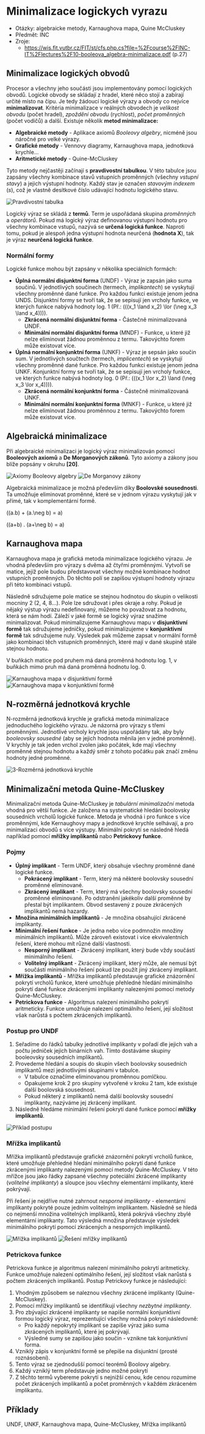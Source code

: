 # Minimalizace logickych vyrazu
- Otázky: algebraicke metody, Karnaughova mapa, Quine McCluskey
- Předmět: INC
- Zroje:
    - https://wis.fit.vutbr.cz/FIT/st/cfs.php.cs?file=%2Fcourse%2FINC-IT%2Flectures%2F10-booleova_algebra-minimalizace.pdf (p.27)

## Minimalizace logických obvodů
Procesor a všechny jeho součásti jsou implementovány pomocí logických obvodů. Logické obvody se skládají z hradel, které něco stojí a zabírají určité místo na čipu. Je tedy žádoucí logické výrazy a obvody co nejvíce __minimalizovat__. Kritéria minimalizace v reálných obvodech je _velikost obvodu_ (počet hradel), _zpoždění obvodu_ (rychlost), _počet proměnných_ (počet vodičů) a další. Existuje několik __metod minimalizace:__
- __Algebraické metody__ - Aplikace axiomů _Booleovy algebry_, nicméně jsou náročné pro velké výrazy.
- __Grafické metody__ - Vennovy diagramy, Karnaughova mapa, jednotková krychle...
- __Aritmetické metody__ - Quine-McCluskey

Tyto metody nejčastěji začínají s __pravdivostní tabulkou__. V této tabulce jsou zapsány všechny kombinace stavů vstupních proměnných (všechny _vstupní stavy_) a jejich výstupní hodnoty. Každý stav je označen _stavovým indexem_ (_s_), což je vlastně desítkové číslo udávající hodnotu logického stavu.

![Pravdivostní tabulka](/Images/08/pravdivostni_tabulka.png)

Logický výraz se skládá z __termů__. Term je uspořádaná skupina _proměnných_ a _operátorů_. Pokud má logický výraz definovanou výstupní hodnotu pro všechny kombinace vstupů, nazývá se __určená logická funkce__. Naproti tomu, pokud je alespoň jedna výstupní hodnota neurčená (__hodnota X__), tak je výraz __neurčená logická funkce__.

### Normální formy
Logické funkce mohou být zapsány v několika speciálních formách:
- __Úplná normální disjunktní forma__ (UNDF) - Výraz je zapsán jako suma součinů. V jednotlivých součinech (termech, _implikantech_) se vyskytují všechny proměnné dané funkce. Pro každou funkci existuje jenom jedna UNDS. Disjunktní formy se tvoří tak, že se sepisují jen vrcholy funkce, ve kterých funkce nabývá hodnoty log. 1 (Př.: \(((x_1 \land x_2) \lor (\neg x_3 \land x_4))\)).
    - __Zkrácená normální disjunktní forma__ - Částečně minimalizovaná UNDF.
    - __Minimální normální disjunktní forma__ (MNDF) - Funkce, u které již nelze eliminovat žádnou proměnnou z termu. Takovýchto forem může existovat více.
- __Úplná normální konjunktní forma__ (UNKF) - Výraz je sepsán jako součin sum. V jednotlivých součtech (termech, _implicentech_) se vyskytují všechny proměnné dané funkce. Pro každou funkci existuje jenom jedna UNKF. Konjunktní formy se tvoří tak, že se sepisují jen vrcholy funkce, ve kterých funkce nabývá hodnoty log. 0 (Př.: \(((x_1 \lor x_2) \land (\neg x_3 \lor x_4))\)).
    - __Zkrácená normální konjunktní forma__ - Částečně minimalizovaná UNKF.
    - __Minimální normální konjunktní forma__ (MNKF) - Funkce, u které již nelze eliminovat žádnou proměnnou z termu. Takovýchto forem může existovat více.

## Algebraická minimalizace
Při algebraické minimalizaci je logický výraz minimalizován pomocí __Booleových axiomů__ a __De Morganových zákonů__. Tyto axiomy a zákony jsou blíže popsány v okruhu __[20]__.

![Axiomy Booleovy algebry](/Images/08/boolovy_axiomy.png)
![De Morganovy zákony](/Images/08/boolovy_de_morgan_zakony.png)

Algebraická minimalizace je možná především díky __Boolovské sousednosti__. Ta umožňuje eliminovat proměnné, které se v jednom výrazu vyskytují jak v přímé, tak v komplementární formě.

\((a.b) + (a.\neg b) = a\)

\((a+b) . (a+\neg b) = a\)

## Karnaughova mapa
Karnaughova mapa je grafická metoda minimalizace logického výrazu. Je vhodná především pro výrazy s dvěma až čtyřmi proměnnými. Vytvoří se matice, jejíž pole budou představovat všechny možné kombinace hodnot vstupních proměnných. Do těchto polí se zapíšou výstupní hodnoty výrazu při této kombinaci vstupů.

Následně sdružujeme pole matice se stejnou hodnotou do skupin o velikosti mocniny 2 (2, 4, 8...). Pole lze sdružovat i přes okraje a rohy. Pokud je nějaký výstup výrazu nedefinovaný, můžeme ho považovat za hodnotu, která se nám hodí. Záleží v jaké formě se logický výraz snažíme minimalizovat. Pokud minimalizujeme Karnaughovu mapu v __disjunktivní formě__ tak sdružujeme jedničky, pokud minimalizujeme v __konjunktivní formě__ tak sdružujeme nuly. Výsledek pak můžeme zapsat v normální formě jako kombinaci těch vstupních proměnných, které mají v dané skupině stále stejnou hodnotu.

V buňkách matice pod pruhem má daná proměnná hodnotu log. 1, v buňkách mimo pruh má daná proměnná hodnotu log. 0.

![Karnaughova mapa v disjunktivní formě](/Images/08/karnaugh_disjunktni.png)
![Karnaughova mapa v konjunktivní formě](/Images/08/karnaugh_konjunktni.png)

## N-rozměrná jednotková krychle
N-rozměrná jednotková krychle je grafická metoda minimalizace jednoduchého logického výrazu. Je názorná pro výrazy s třemi proměnnými. Jednotlivé vrcholy krychle jsou uspořádány tak, aby byly _booleovsky sousedné_ (aby se jejich hodnota měnila jen v jedné proměnné). V krychly je tak jeden vrchol zvolen jako počátek, kde mají všechny proměnné stejnou hodnotu a každý směr z tohoto počátku pak značí změnu hodnoty jedné proměnné.

![3-Rozměrná jednotková krychle](/Images/08/n-rozmerna_krychle.png)

## Minimalizační metoda Quine-McCluskey
Minimalizační metoda Quine-McCluskey je _tabulární minimalizační_ metoda vhodná pro větší funkce. Je založena na systematické hledání boolovsky sousedních vrcholů logické funkce. Metoda je vhodná i pro funkce s více proměnnými, kde Kernaughovy mapy a jednotkové krychle selhávají, a pro minimalizaci obvodů s více výstupy. Minimální pokrytí se následně hledá například pomocí __mřížky implikantů__ nabo __Petrickovy funkce__.

### Pojmy
- __Úplný implikant__ - Term UNDF, který obsahuje všechny proměnné dané logické funkce.
    - __Pokrácený implikant__ - Term, který má některé boolovsky sousední proměnné eliminované.
    - __Zkrácený implikant__ - Term, který má všechny boolovsky sousední proměnné eliminované. Po odstranění jakékoliv další proměnné by přestal být implikantem. Obvod sestavený z pouze zkrácených implikantů nemá hazardy.
- __Množina minimálních implikantů__ - Je množina obsahující zkrácené implikanty.
- __Minimální řešení funkce__ - Je jedna nebo více podmnožin množiny minimálních implikantů. Může zároveň existovat i více ekvivalentních řešení, které mohou mít různé další vlastnosti.
    - __Nesporný implikant__ - Zkrácený implikant, který bude vždy součástí minimálního řešení.
    - __Volitelný implikant__ - Zkrácený implikant, který může, ale nemusí být součástí minimálního řešení pokud lze použít jiný zkrácený implikant.
- __Mřížka implikantů__ - Mřížka implikantů představuje grafické znázornění pokrytí vrcholů funkce, které umožňuje přehledné hledání minimálního pokrytí dané funkce zkrácenými implikanty nalezenými pomocí metody Quine-McCluskey.
- __Petrickova funkce__ - Algoritmus nalezení minimálního pokrytí aritmeticky. Funkce umožňuje nalezení optimálního řešení, její složitost však narůstá s počtem zkrácených implikantů.

### Postup pro UNDF
1. Seřadíme do řádků tabulky jednotlivé implikanty v pořadí dle jejich vah a počtu jedniček jejich binárních vah. Tímto dostáváme skupiny booleovsky sousedních implikantů.
2. Provedeme hledání a soupis do skupin všech boolovsky sousedních implikantů mezi jednotlivými skupinami v tabulce.
    - V tabulce označíme eliminovanou proměnnou pomlčkou.
    - Opakujeme krok 2 pro skupiny vytvořené v kroku 2 tam, kde existuje další boolovská sousednost.
    - Pokud některý z implikantů nemá další boolovsky sousední implikanty, nazýváme jej zkrácený implikant.
3. Následně hledáme minimální řešení pokrytí dané funkce pomocí __mřížky implikantů__.

![Příklad postupu](/Images/08/quine_mccluskey_postup.png)

### Mřížka implikantů
Mřížka implikantů představuje grafické znázornění pokrytí vrcholů funkce, které umožňuje přehledné hledání minimálního pokrytí dané funkce zkrácenými implikanty nalezenými pomocí metody Quine-McCluskey. V této mřížce jsou jako řádky zapsané všechny poteciální zkrácené implikanty (_volitelné implikanty_) a sloupce jsou všechny elementární implikanty, které pokrývají.

Při řešení je nejdříve nutné zahrnout _nesporné implikanty_ - elementární implikanty pokryté pouze jedním volitelným implikantem. Následně se hledá co nejmenší množina volitelných implikantů, která pokrývá všechny zbylé elementární implikanty. Tato výsledná množina představuje výsledek minimálního pokrytí pomocí zkrácených a nesporných implikantů.

![Mřížka implikantů](/Images/08/mrizka_implikantu.png)
![Řešení mřížky implikantů](/Images/08/mrizka_implikantu_reseni.png)

### Petrickova funkce
Petrickova funkce je algoritmus nalezení minimálního pokrytí aritmeticky. Funkce umožňuje nalezení optimálního řešení, její složitost však narůstá s počtem zkrácených implikantů. Postup Petrickovy funkce je následující:
1. Vhodným způsobem se naleznou všechny zkrácené implikanty (Quine-McCluskey).
2. Pomocí mřížky implikantů se identifikují všechny _nezbytné implikanty_.
3. Pro zbývající zkrácené implikanty se napíše normální konjunktivní formou logický výraz, reprezentující všechny možná pokrytí následovně:
    - Pro každý nepokrytý implikant se zapíše výraz jako suma zkrácených implikantů, které jej pokrývají.
    - Výsledné sumy se zapíšou jako součin - vznikne tak konjunktivní forma.
4. Vzniklý zápis v konjunktní formě se přepíše na disjunktní (prosté roznásobení).
5. Tento výraz se zjednodušší pomocí teorémů Boolovy algebry.
6. Každý vzniklý term představuje jedno možné pokrytí
7. Z těchto termů vybereme pokrytí s nejnižší cenou, kde cenou rozumíme počet zkrácených implikantů a počet proměnných v každém zkráceném implikantu.

## Příklady
UNDF, UNKF, Karnaughova mapa, Quine-McCluskey, Mřížka implikantů
